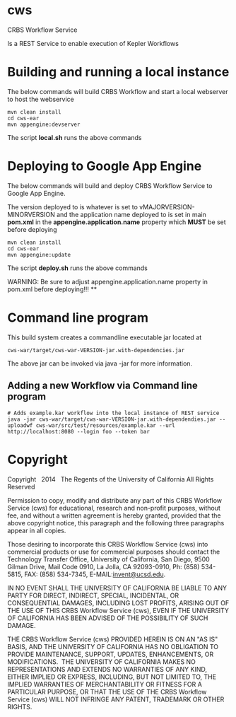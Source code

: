 cws
===

CRBS Workflow Service

Is a REST Service to enable execution of Kepler Workflows

Building and running a local instance
=====================================

The below commands will build CRBS Workflow and start a 
local webserver to host the webservice

    mvn clean install
    cd cws-ear
    mvn appengine:devserver

The script **local.sh** runs the above commands

Deploying to Google App Engine
==============================

The below commands will build and deploy CRBS Workflow Service
to Google App Engine.  

The version deployed to is whatever is 
set to vMAJORVERSION-MINORVERSION and the application name 
deployed to is set in main **pom.xml** in the 
**appengine.application.name** property
which **MUST** be set before deploying

    mvn clean install
    cd cws-ear
    mvn appengine:update

The script **deploy.sh** runs the above commands

WARNING: Be sure to adjust appengine.application.name property in pom.xml before deploying!!! **


Command line program
====================

This build system creates a commandline executable jar located at
 
    cws-war/target/cws-war-VERSION-jar.with-dependencies.jar

The above jar can be invoked via java -jar <above jar file> for more
information. 


Adding a new Workflow via Command line program
----------------------------------------------

    # Adds example.kar workflow into the local instance of REST service
    java -jar cws-war/target/cws-war-VERSION-jar.with-dependendies.jar --uploadwf cws-war/src/test/resources/example.kar --url http://localhost:8080 --login foo --token bar


Copyright
=========
Copyright   2014   The Regents of the University of California
All Rights Reserved


Permission to copy, modify and distribute any part of this CRBS Workflow Service (cws) for educational, research and non-profit purposes, without fee, and without a written agreement is hereby granted, provided that the above copyright notice, this paragraph and the following three paragraphs appear in all copies.

Those desiring to incorporate this CRBS Workflow Service (cws) into commercial products or use for commercial purposes should contact the Technology Transfer Office, University of California, San Diego, 9500 Gilman Drive, Mail Code 0910, La Jolla, CA 92093-0910, Ph: (858) 534-5815, FAX: (858) 534-7345, E-MAIL:invent@ucsd.edu.

IN NO EVENT SHALL THE UNIVERSITY OF CALIFORNIA BE LIABLE TO ANY PARTY FOR DIRECT, INDIRECT, SPECIAL, INCIDENTAL, OR CONSEQUENTIAL DAMAGES, INCLUDING LOST PROFITS, ARISING OUT OF THE USE OF THIS CRBS Workflow Service (cws), EVEN IF THE UNIVERSITY OF CALIFORNIA HAS BEEN ADVISED OF THE POSSIBILITY OF SUCH DAMAGE.

THE CRBS Workflow Service (cws) PROVIDED HEREIN IS ON AN "AS IS" BASIS, AND THE UNIVERSITY OF CALIFORNIA HAS NO OBLIGATION TO PROVIDE MAINTENANCE, SUPPORT, UPDATES, ENHANCEMENTS, OR MODIFICATIONS.  THE UNIVERSITY OF CALIFORNIA MAKES NO REPRESENTATIONS AND EXTENDS NO WARRANTIES OF ANY KIND, EITHER IMPLIED OR EXPRESS, INCLUDING, BUT NOT LIMITED TO, THE IMPLIED WARRANTIES OF MERCHANTABILITY OR FITNESS FOR A PARTICULAR PURPOSE, OR THAT THE USE OF THE CRBS Workflow Service (cws) WILL NOT INFRINGE ANY PATENT, TRADEMARK OR OTHER RIGHTS. 
